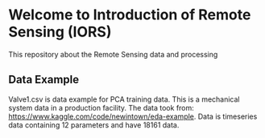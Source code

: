 # Welcome to Introduction of Remote Sensing (IORS)
This repository about the Remote Sensing data and processing


## Data Example
Valve1.csv is data example for PCA training data. This is a mechanical system data in a production facility.
The data took from: https://www.kaggle.com/code/newintown/eda-example.
Data is timeseries data containing 12 parameters and have 18161 data.
